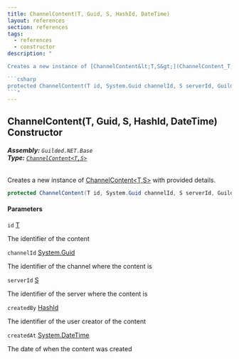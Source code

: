 ```yaml
---
title: ChannelContent(T, Guid, S, HashId, DateTime)
layout: references
section: references
tags:
  - references
  - constructor
description: "

Creates a new instance of [ChannelContent&lt;T,S&gt;](ChannelContent_T,S_ 'Guilded.NET.Base.Content.ChannelContent<T,S>') with provided details.

```csharp
protected ChannelContent(T id, System.Guid channelId, S serverId, Guilded.NET.Base.HashId createdBy, System.DateTime createdAt);
```"
---
```


## ChannelContent(T, Guid, S, HashId, DateTime) Constructor
###### **Assembly:** `Guilded.NET.Base`<br/>**Type:** [`ChannelContent<T,S>`](ChannelContent_T,S_ 'Guilded.NET.Base.Content.ChannelContent<T,S>')

Creates a new instance of [ChannelContent&lt;T,S&gt;](ChannelContent_T,S_ 'Guilded.NET.Base.Content.ChannelContent<T,S>') with provided details.

```csharp
protected ChannelContent(T id, System.Guid channelId, S serverId, Guilded.NET.Base.HashId createdBy, System.DateTime createdAt);
```
#### Parameters

<a name='Guilded.NET.Base.Content.ChannelContent_T,S_.ChannelContent(T,System.Guid,S,Guilded.NET.Base.HashId,System.DateTime).id'></a>

`id` [T](ChannelContent_T,S_#Guilded.NET.Base.Content.ChannelContent_T,S_.T 'Guilded.NET.Base.Content.ChannelContent<T,S>.T')

The identifier of the content

<a name='Guilded.NET.Base.Content.ChannelContent_T,S_.ChannelContent(T,System.Guid,S,Guilded.NET.Base.HashId,System.DateTime).channelId'></a>

`channelId` [System.Guid](https://docs.microsoft.com/en-us/dotnet/api/System.Guid 'System.Guid')

The identifier of the channel where the content is

<a name='Guilded.NET.Base.Content.ChannelContent_T,S_.ChannelContent(T,System.Guid,S,Guilded.NET.Base.HashId,System.DateTime).serverId'></a>

`serverId` [S](ChannelContent_T,S_#Guilded.NET.Base.Content.ChannelContent_T,S_.S 'Guilded.NET.Base.Content.ChannelContent<T,S>.S')

The identifier of the server where the content is

<a name='Guilded.NET.Base.Content.ChannelContent_T,S_.ChannelContent(T,System.Guid,S,Guilded.NET.Base.HashId,System.DateTime).createdBy'></a>

`createdBy` [HashId](HashId 'Guilded.NET.Base.HashId')

The identifier of the user creator of the content

<a name='Guilded.NET.Base.Content.ChannelContent_T,S_.ChannelContent(T,System.Guid,S,Guilded.NET.Base.HashId,System.DateTime).createdAt'></a>

`createdAt` [System.DateTime](https://docs.microsoft.com/en-us/dotnet/api/System.DateTime 'System.DateTime')

The date of when the content was created